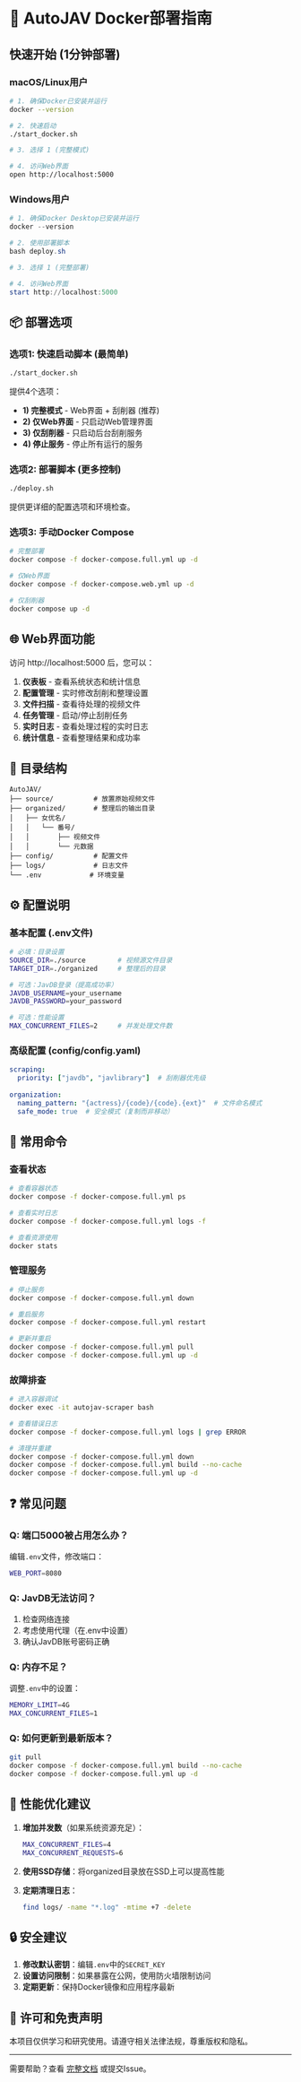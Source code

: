 # 🐳 AutoJAV Docker部署指南

## 快速开始 (1分钟部署)

### macOS/Linux用户

```bash
# 1. 确保Docker已安装并运行
docker --version

# 2. 快速启动
./start_docker.sh

# 3. 选择 1 (完整模式)

# 4. 访问Web界面
open http://localhost:5000
```

### Windows用户

```powershell
# 1. 确保Docker Desktop已安装并运行
docker --version

# 2. 使用部署脚本
bash deploy.sh

# 3. 选择 1 (完整部署)

# 4. 访问Web界面
start http://localhost:5000
```

## 📦 部署选项

### 选项1: 快速启动脚本 (最简单)

```bash
./start_docker.sh
```

提供4个选项：
- **1) 完整模式** - Web界面 + 刮削器 (推荐)
- **2) 仅Web界面** - 只启动Web管理界面
- **3) 仅刮削器** - 只启动后台刮削服务
- **4) 停止服务** - 停止所有运行的服务

### 选项2: 部署脚本 (更多控制)

```bash
./deploy.sh
```

提供更详细的配置选项和环境检查。

### 选项3: 手动Docker Compose

```bash
# 完整部署
docker compose -f docker-compose.full.yml up -d

# 仅Web界面
docker compose -f docker-compose.web.yml up -d

# 仅刮削器
docker compose up -d
```

## 🌐 Web界面功能

访问 http://localhost:5000 后，您可以：

1. **仪表板** - 查看系统状态和统计信息
2. **配置管理** - 实时修改刮削和整理设置
3. **文件扫描** - 查看待处理的视频文件
4. **任务管理** - 启动/停止刮削任务
5. **实时日志** - 查看处理过程的实时日志
6. **统计信息** - 查看整理结果和成功率

## 📁 目录结构

```
AutoJAV/
├── source/          # 放置原始视频文件
├── organized/       # 整理后的输出目录
│   ├── 女优名/
│   │   └── 番号/
│   │       ├── 视频文件
│   │       └── 元数据
├── config/          # 配置文件
├── logs/            # 日志文件
└── .env            # 环境变量
```

## ⚙️ 配置说明

### 基本配置 (.env文件)

```bash
# 必填：目录设置
SOURCE_DIR=./source        # 视频源文件目录
TARGET_DIR=./organized     # 整理后的目录

# 可选：JavDB登录（提高成功率）
JAVDB_USERNAME=your_username
JAVDB_PASSWORD=your_password

# 可选：性能设置
MAX_CONCURRENT_FILES=2     # 并发处理文件数
```

### 高级配置 (config/config.yaml)

```yaml
scraping:
  priority: ["javdb", "javlibrary"]  # 刮削器优先级
  
organization:
  naming_pattern: "{actress}/{code}/{code}.{ext}"  # 文件命名模式
  safe_mode: true  # 安全模式（复制而非移动）
```

## 🔧 常用命令

### 查看状态

```bash
# 查看容器状态
docker compose -f docker-compose.full.yml ps

# 查看实时日志
docker compose -f docker-compose.full.yml logs -f

# 查看资源使用
docker stats
```

### 管理服务

```bash
# 停止服务
docker compose -f docker-compose.full.yml down

# 重启服务
docker compose -f docker-compose.full.yml restart

# 更新并重启
docker compose -f docker-compose.full.yml pull
docker compose -f docker-compose.full.yml up -d
```

### 故障排查

```bash
# 进入容器调试
docker exec -it autojav-scraper bash

# 查看错误日志
docker compose -f docker-compose.full.yml logs | grep ERROR

# 清理并重建
docker compose -f docker-compose.full.yml down
docker compose -f docker-compose.full.yml build --no-cache
docker compose -f docker-compose.full.yml up -d
```

## ❓ 常见问题

### Q: 端口5000被占用怎么办？

编辑`.env`文件，修改端口：
```bash
WEB_PORT=8080
```

### Q: JavDB无法访问？

1. 检查网络连接
2. 考虑使用代理（在.env中设置）
3. 确认JavDB账号密码正确

### Q: 内存不足？

调整`.env`中的设置：
```bash
MEMORY_LIMIT=4G
MAX_CONCURRENT_FILES=1
```

### Q: 如何更新到最新版本？

```bash
git pull
docker compose -f docker-compose.full.yml build --no-cache
docker compose -f docker-compose.full.yml up -d
```

## 🚀 性能优化建议

1. **增加并发数**（如果系统资源充足）：
   ```bash
   MAX_CONCURRENT_FILES=4
   MAX_CONCURRENT_REQUESTS=6
   ```

2. **使用SSD存储**：将organized目录放在SSD上可以提高性能

3. **定期清理日志**：
   ```bash
   find logs/ -name "*.log" -mtime +7 -delete
   ```

## 🔒 安全建议

1. **修改默认密钥**：编辑`.env`中的`SECRET_KEY`
2. **设置访问限制**：如果暴露在公网，使用防火墙限制访问
3. **定期更新**：保持Docker镜像和应用程序最新

## 📝 许可和免责声明

本项目仅供学习和研究使用。请遵守相关法律法规，尊重版权和隐私。

---

需要帮助？查看 [完整文档](./DOCKER_DEPLOY.md) 或提交Issue。